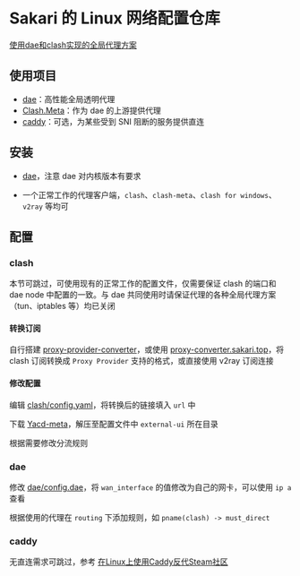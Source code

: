 # Sakari 的 Linux 网络配置仓库

[使用dae和clash实现的全局代理方案](https://sakari.top/posts/2023/dae-clash/)

## 使用项目

- [dae](https://github.com/daeuniverse/dae)：高性能全局透明代理
- [Clash.Meta](https://github.com/MetaCubeX/Clash.Meta/tree/Meta)：作为 dae 的上游提供代理
- [caddy](https://github.com/caddyserver/caddy)：可选，为某些受到 SNI 阻断的服务提供直连

## 安装

- [dae](https://github.com/daeuniverse/dae/blob/main/docs/getting-started/README_zh.md)，注意 dae 对内核版本有要求

- 一个正常工作的代理客户端，`clash`、`clash-meta`、`clash for windows`、`v2ray` 等均可

## 配置

### clash

本节可跳过，可使用现有的正常工作的配置文件，仅需要保证 clash 的端口和 dae node 中配置的一致。与 dae 共同使用时请保证代理的各种全局代理方案（tun、iptables 等）均已关闭

#### 转换订阅

自行搭建 [proxy-provider-converter](https://github.com/qier222/proxy-provider-converter)，或使用 [proxy-converter.sakari.top](https://proxy-converter.sakari.top/)，将 clash 订阅转换成 `Proxy Provider` 支持的格式，或直接使用 v2ray 订阅连接

#### 修改配置

编辑 [clash/config.yaml](clash/config.yaml)，将转换后的链接填入 `url` 中

下载 [Yacd-meta](https://github.com/yaling888/yacd/archive/gh-pages.zip)，解压至配置文件中 `external-ui` 所在目录

根据需要修改分流规则

### dae

修改 [dae/config.dae](dae/config.dae)，将 `wan_interface` 的值修改为自己的网卡，可以使用 `ip a` 查看

根据使用的代理在 `routing` 下添加规则，如 `pname(clash) -> must_direct`

### caddy

无直连需求可跳过，参考 [在Linux上使用Caddy反代Steam社区](https://sakari.top/2022/steam-caddy/)

